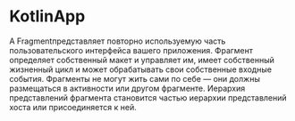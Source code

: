 # KotlinApp

A Fragmentпредставляет повторно используемую часть пользовательского интерфейса вашего приложения. Фрагмент определяет собственный макет и управляет им, имеет собственный жизненный цикл и может обрабатывать свои собственные входные события. Фрагменты не могут жить сами по себе — они должны размещаться в активности или другом фрагменте. Иерархия представлений фрагмента становится частью иерархии представлений хоста или присоединяется к ней.
